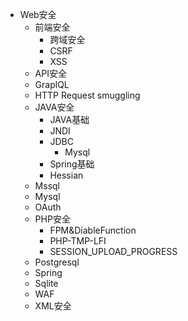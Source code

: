 - Web安全
  - 前端安全
    - 跨域安全
    - CSRF
    - XSS
  - API安全
  - GraplQL
  - HTTP Request smuggling
  - JAVA安全
    - JAVA基础
    - JNDI
    - JDBC
      - Mysql
    - Spring基础
    - Hessian
  - Mssql
  - Mysql
  - OAuth
  - PHP安全
    - FPM&DiableFunction
    - PHP-TMP-LFI
    - SESSION_UPLOAD_PROGRESS
  - Postgresql
  - Spring
  - Sqlite
  - WAF
  - XML安全